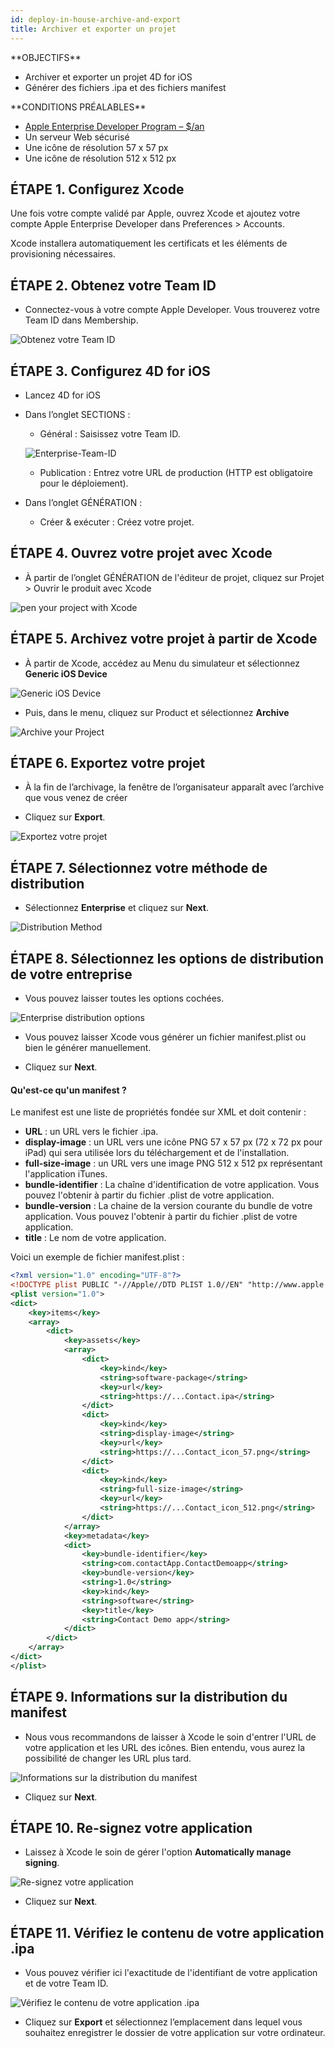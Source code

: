 ```yaml
---
id: deploy-in-house-archive-and-export
title: Archiver et exporter un projet
---
```


<div markdown="1" class = "objectives">
**OBJECTIFS**

* Archiver et exporter un projet 4D for iOS
* Générer des fichiers .ipa et des fichiers manifest
</div>

<div markdown="1" class = "prerequisites">
**CONDITIONS PRÉALABLES**

* [Apple Enterprise Developer Program – $/an](register-apple-developer-enterprise-program.html)
* Un serveur Web sécurisé
* Une icône de résolution 57 x 57 px
* Une icône de résolution 512 x 512 px
</div>

## ÉTAPE 1. Configurez Xcode

Une fois votre compte validé par Apple, ouvrez Xcode et ajoutez votre compte Apple Enterprise Developer dans Preferences > Accounts.

Xcode installera automatiquement les certificats et les éléments de provisioning nécessaires.

## ÉTAPE 2. Obtenez votre Team ID

* Connectez-vous à votre compte Apple Developer. Vous trouverez votre Team ID dans Membership.

![Obtenez votre Team ID](assets/en/deploy-in-house/Team-ID-4D-for-iOS.png)

## ÉTAPE 3. Configurez 4D for iOS

* Lancez 4D for iOS

* Dans l’onglet SECTIONS :

    * Général : Saisissez votre Team ID.

    ![Enterprise-Team-ID](assets/fr/deploy-in-house/Enterprise-Team-ID.png)

    * Publication : Entrez votre URL de production (HTTP est obligatoire pour le déploiement).

* Dans l’onglet GÉNÉRATION :
    * Créer & exécuter : Créez votre projet.

## ÉTAPE 4. Ouvrez votre projet avec Xcode

* À partir de l’onglet GÉNÉRATION de l'éditeur de projet, cliquez sur Projet > Ouvrir le produit avec Xcode

![pen your project with Xcode ](assets/en/deploy-in-house/Open-your-project-Xcode-4D-for-iOS.png)

## ÉTAPE 5. Archivez votre projet à partir de Xcode

* À partir de Xcode, accédez au Menu du simulateur et sélectionnez **Generic iOS Device**

![Generic iOS Device](assets/en/deploy-in-house/Deployment-Generic-iOS-Device.png)

* Puis, dans le menu, cliquez sur Product et sélectionnez **Archive**

![Archive your Project](assets/en/deploy-in-house/Archive-your-Project.png)

## ÉTAPE 6. Exportez votre projet

* À la fin de l’archivage, la fenêtre de l’organisateur apparaît avec l’archive que vous venez de créer

* Cliquez sur **Export**.

![Exportez votre projet](assets/en/deploy-in-house/Organizer-window-archive.png)

## ÉTAPE 7. Sélectionnez votre méthode de distribution

* Sélectionnez **Enterprise** et cliquez sur **Next**.

![Distribution Method](assets/en/deploy-in-house/Distribution-Method-selection.png)

## ÉTAPE 8. Sélectionnez les options de distribution de votre entreprise

* Vous pouvez laisser toutes les options cochées.

![Enterprise distribution options](assets/en/deploy-in-house/Enterprise-distribution-options.png)

* Vous pouvez laisser Xcode vous générer un fichier manifest.plist ou bien le générer manuellement.

* Cliquez sur **Next**.

#### Qu'est-ce qu'un manifest ?

Le manifest est une liste de propriétés fondée sur XML et doit contenir :

* **URL** : un URL vers le fichier .ipa.
* **display-image** : un URL vers une icône PNG 57 x 57 px (72 x 72 px pour iPad) qui sera utilisée lors du téléchargement et de l'installation.
* **full-size-image** : un URL vers une image PNG 512 x 512 px représentant l'application iTunes.
* **bundle-identifier** : La chaîne d'identification de votre application. Vous pouvez l'obtenir à partir du fichier .plist de votre application.
* **bundle-version** : La chaine de la version courante du bundle de votre application. Vous pouvez l'obtenir à partir du fichier .plist de votre application.
* **title** : Le nom de votre application.

Voici un exemple de fichier manifest.plist :

```xml
<?xml version="1.0" encoding="UTF-8"?>
<!DOCTYPE plist PUBLIC "-//Apple//DTD PLIST 1.0//EN" "http://www.apple.com/DTDs/PropertyList-1.0.dtd">
<plist version="1.0">
<dict>
    <key>items</key>
    <array>
        <dict>
            <key>assets</key>
            <array>
                <dict>
                    <key>kind</key>
                    <string>software-package</string>
                    <key>url</key>
                    <string>https://...Contact.ipa</string>
                </dict>
                <dict>
                    <key>kind</key>
                    <string>display-image</string>
                    <key>url</key>
                    <string>https://...Contact_icon_57.png</string>
                </dict>
                <dict>
                    <key>kind</key>
                    <string>full-size-image</string>
                    <key>url</key>
                    <string>https://...Contact_icon_512.png</string>
                </dict>
            </array>
            <key>metadata</key>
            <dict>
                <key>bundle-identifier</key>
                <string>com.contactApp.ContactDemoapp</string>
                <key>bundle-version</key>
                <string>1.0</string>
                <key>kind</key>
                <string>software</string>
                <key>title</key>
                <string>Contact Demo app</string>
            </dict>
        </dict>
    </array>
</dict>
</plist>
```


## ÉTAPE 9. Informations sur la distribution du manifest

* Nous vous recommandons de laisser à Xcode le soin d'entrer l'URL de votre application et les URL des icônes. Bien entendu, vous aurez la possibilité de changer les URL plus tard.

![Informations sur la distribution du manifest](assets/en/deploy-in-house/Distribution-manifest-information.png)

* Cliquez sur **Next**.


## ÉTAPE 10. Re-signez votre application

* Laissez à Xcode le soin de gérer l'option **Automatically manage signing**.

![Re-signez votre application](assets/en/deploy-in-house/Re-sign-your-application.png)

* Cliquez sur **Next**.

## ÉTAPE 11. Vérifiez le contenu de votre application .ipa

* Vous pouvez vérifier ici l'exactitude de l'identifiant de votre application et de votre Team ID.

![Vérifiez le contenu de votre application .ipa](assets/en/deploy-in-house/Review-ipa-content.png)

* Cliquez sur **Export** et sélectionnez l’emplacement dans lequel vous souhaitez enregistrer le dossier de votre application sur votre ordinateur.
